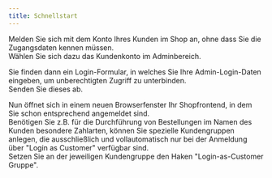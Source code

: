 ```yaml
---
title: Schnellstart
---
```


Melden Sie sich mit dem Konto Ihres Kunden im Shop an, ohne dass Sie die Zugangsdaten kennen müssen.  
Wählen Sie sich dazu das Kundenkonto im Adminbereich.

Sie finden dann ein Login-Formular, in welches Sie Ihre Admin-Login-Daten eingeben, um unberechtigten Zugriff zu unterbinden.  
Senden Sie dieses ab. 

Nun öffnet sich in einem neuen Browserfenster Ihr Shopfrontend, in dem Sie schon entsprechend angemeldet sind.  
Benötigen Sie z.B. für die Durchführung von Bestellungen im Namen des Kunden besondere Zahlarten, können Sie spezielle Kundengruppen anlegen, 
die ausschließlich und vollautomatisch nur bei der Anmeldung über "Login as Customer" verfügbar sind.  
Setzen Sie an der jeweiligen Kundengruppe den Haken "Login-as-Customer Gruppe".